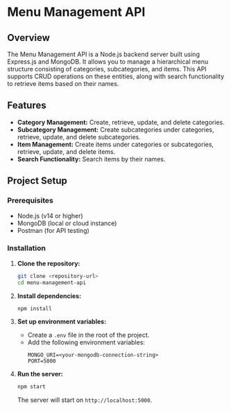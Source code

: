 # Menu Management API

## Overview
The Menu Management API is a Node.js backend server built using Express.js and MongoDB. It allows you to manage a hierarchical menu structure consisting of categories, subcategories, and items. This API supports CRUD operations on these entities, along with search functionality to retrieve items based on their names.

## Features
* **Category Management:** Create, retrieve, update, and delete categories.
* **Subcategory Management:** Create subcategories under categories, retrieve, update, and delete subcategories.
* **Item Management:** Create items under categories or subcategories, retrieve, update, and delete items.
* **Search Functionality:** Search items by their names.

## Project Setup

### Prerequisites
* Node.js (v14 or higher)
* MongoDB (local or cloud instance)
* Postman (for API testing)

### Installation

1. **Clone the repository:**
    ```bash
    git clone <repository-url>
    cd menu-management-api
    ```

2. **Install dependencies:**
    ```bash
    npm install
    ```

3. **Set up environment variables:**
    - Create a `.env` file in the root of the project.
    - Add the following environment variables:
        ```env
        MONGO_URI=<your-mongodb-connection-string>
        PORT=5000
        ```

4. **Run the server:**
    ```bash
    npm start
    ```
    The server will start on `http://localhost:5000`.
